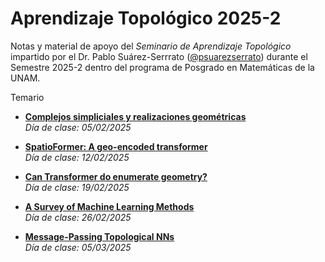 # Aprendizaje Topológico 2025-2
Notas y material de apoyo del _Seminario de Aprendizaje Topológico_ impartido por el Dr. Pablo Suárez-Serrrato ([@psuarezserrato](https://github.com/psuarezserrato)) durante el Semestre 2025-2 dentro del programa de Posgrado en Matemáticas de la UNAM.

Temario

* **[Complejos simpliciales y realizaciones geométricas](https://github.com/appliedgeometry/seminario-aprendizaje-topologico/blob/main/pdf/ApTD_CS.pdf)**   
  _Día de clase: 05/02/2025_

* **[SpatioFormer: A geo-encoded transformer](https://github.com/appliedgeometry/seminario-aprendizaje-topologico/blob/main/pdf/Seminario_Aprendizaje_Topologico.pdf)**   
  _Día de clase: 12/02/2025_

* **[Can Transformer do enumerate geometry?](https://github.com/appliedgeometry/seminario-aprendizaje-topologico/blob/main/pdf/CAN_TRANSFORMERS_DO_ENUMERATIVE_GEOMETRY_.pdf)**   
  _Día de clase: 19/02/2025_

* **[A Survey of Machine Learning Methods]([https://github.com/appliedgeometry/seminario-aprendizaje-topologico/blob/main/pdf/CAN_TRANSFORMERS_DO_ENUMERATIVE_GEOMETRY_.pdf](https://github.com/appliedgeometry/seminario-aprendizaje-topologico/blob/main/pdf/A%20Survey%20of%20Topological%20Machine%20Learning%20Methods.pdf))**   
  _Día de clase: 26/02/2025_

* **[Message-Passing Topological NNs](https://github.com/appliedgeometry/seminario-aprendizaje-topologico/blob/main/pdf/Message_Passing_Topological_NNs_Survey.pdf)**   
  _Día de clase: 05/03/2025_

